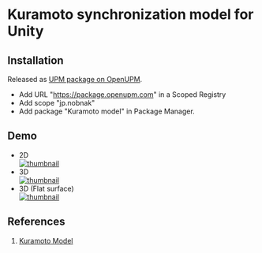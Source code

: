 # Kuramoto synchronization model for Unity

## Installation
Released as [UPM package on OpenUPM](https://openupm.com/packages/jp.nobnak.kuramoto_model/).

- Add URL "https://package.openupm.com" in a Scoped Registry
- Add scope "jp.nobnak"
- Add package "Kuramoto model" in Package Manager.

## Demo
- 2D<br>
[![thumbnail](http://img.youtube.com/vi/1Cz911-6Y-g/mqdefault.jpg)](https://youtu.be/1Cz911-6Y-g)
- 3D<br>
[![thumbnail](http://img.youtube.com/vi/DV5SULdD1tg/mqdefault.jpg)](https://youtu.be/DV5SULdD1tg)
- 3D (Flat surface)<br>
[![thumbnail](http://img.youtube.com/vi/53aGKgjox2U/mqdefault.jpg)](https://youtu.be/53aGKgjox2U)

## References
1. [Kuramoto Model](https://en.wikipedia.org/wiki/Kuramoto_model)

